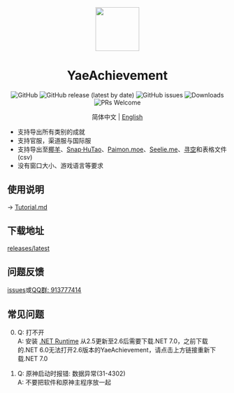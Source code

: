 ﻿<div align="center"><img width="100" src="https://github.com/HolographicHat/YaeAchievement/blob/master/icon.ico">

# YaeAchievement

![GitHub](https://img.shields.io/badge/License-GPL--3.0-brightgreen?style=flat-square) ![GitHub release (latest by date)](https://img.shields.io/github/v/release/HolographicHat/YaeAchievement?color=brightgreen&label=Release&style=flat-square) ![GitHub issues](https://img.shields.io/github/issues/HolographicHat/YaeAchievement?label=Issues&style=flat-square) ![Downloads](https://img.shields.io/github/downloads/HolographicHat/YaeAchievement/total?color=brightgreen&label=Downloads&style=flat-square) ![PRs Welcome](https://img.shields.io/badge/PRs-welcome-brightgreen.svg?style=flat-square)

简体中文 | [English](README_EN.md)
</div>

- 支持导出所有类别的成就
- 支持官服，渠道服与国际服
- 支持导出至[椰羊](https://cocogoat.work/achievement)、[Snap·HuTao](https://github.com/DGP-Studio/Snap.HuTao)、[Paimon.moe](https://paimon.moe/achievement/)、[Seelie.me](https://seelie.me/achievements)、[寻空](https://github.com/xunkong/xunkong)和表格文件(csv)
- 没有窗口大小、游戏语言等要求

## 使用说明
→ [Tutorial.md](Tutorial.md)

## 下载地址
[releases/latest](https://github.com/HolographicHat/YaeAchievement/releases/latest)

## 问题反馈
[issues](https://github.com/HolographicHat/YaeAchievement/issues)或[QQ群: 913777414](https://qm.qq.com/cgi-bin/qm/qr?k=9UGz-chQVTjZa4b82RA_A41vIcBVNpms&jump_from=webapi)

## 常见问题
0. Q: 打不开  
   A: 安装 [.NET Runtime](https://dotnet.microsoft.com/en-us/download/dotnet/thank-you/runtime-7.0.3-windows-x64-installer)
      从2.5更新至2.6后需要下载.NET 7.0，之前下载的.NET 6.0无法打开2.6版本的YaeAchievement，请点击上方链接重新下载.NET 7.0

1. Q: 原神启动时报错: 数据异常(31-4302)   
   A: 不要把软件和原神主程序放一起   
